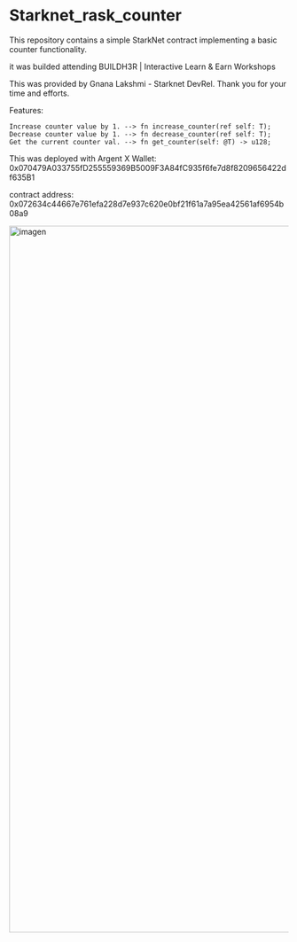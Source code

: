 # Starknet_rask_counter

This repository contains a simple StarkNet contract implementing a basic counter functionality.

it was builded attending BUILDH3R | Interactive Learn & Earn Workshops

This was provided by Gnana Lakshmi - Starknet DevRel. Thank you for your time and efforts.

Features:
```
Increase counter value by 1. --> fn increase_counter(ref self: T);
Decrease counter value by 1. --> fn decrease_counter(ref self: T);
Get the current counter val. --> fn get_counter(self: @T) -> u128;
```

This was deployed with Argent X Wallet: 0x070479A033755fD255559369B5009F3A84fC935f6fe7d8f8209656422df635B1

contract address: 0x072634c44667e761efa228d7e937c620e0bf21f61a7a95ea42561af6954b08a9

<img width="1276" alt="imagen" src="https://github.com/vittoric/Starknet_rask_counter/assets/93945847/5d6d0dbd-3453-4a2b-89f2-05e34f01d31c">


